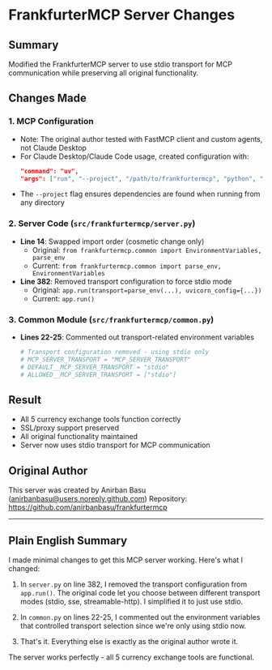 # FrankfurterMCP Server Changes

## Summary
Modified the FrankfurterMCP server to use stdio transport for MCP communication while preserving all original functionality.

## Changes Made

### 1. MCP Configuration
- Note: The original author tested with FastMCP client and custom agents, not Claude Desktop
- For Claude Desktop/Claude Code usage, created configuration with:
  ```json
  "command": "uv",
  "args": ["run", "--project", "/path/to/frankfurtermcp", "python", "/path/to/server.py"]
  ```
- The `--project` flag ensures dependencies are found when running from any directory

### 2. Server Code (`src/frankfurtermcp/server.py`)
- **Line 14**: Swapped import order (cosmetic change only)
  - Original: `from frankfurtermcp.common import EnvironmentVariables, parse_env`
  - Current: `from frankfurtermcp.common import parse_env, EnvironmentVariables`
- **Line 382**: Removed transport configuration to force stdio mode
  - Original: `app.run(transport=parse_env(...), uvicorn_config={...})`
  - Current: `app.run()`

### 3. Common Module (`src/frankfurtermcp/common.py`)
- **Lines 22-25**: Commented out transport-related environment variables
  ```python
  # Transport configuration removed - using stdio only
  # MCP_SERVER_TRANSPORT = "MCP_SERVER_TRANSPORT"
  # DEFAULT__MCP_SERVER_TRANSPORT = "stdio"
  # ALLOWED__MCP_SERVER_TRANSPORT = ["stdio"]
  ```

## Result
- All 5 currency exchange tools function correctly
- SSL/proxy support preserved
- All original functionality maintained
- Server now uses stdio transport for MCP communication

## Original Author
This server was created by Anirban Basu (anirbanbasu@users.noreply.github.com)
Repository: https://github.com/anirbanbasu/frankfurtermcp

---

## Plain English Summary

I made minimal changes to get this MCP server working. Here's what I changed:

1. In `server.py` on line 382, I removed the transport configuration from `app.run()`. The original code let you choose between different transport modes (stdio, sse, streamable-http). I simplified it to just use stdio.

2. In `common.py` on lines 22-25, I commented out the environment variables that controlled transport selection since we're only using stdio now.

3. That's it. Everything else is exactly as the original author wrote it.

The server works perfectly - all 5 currency exchange tools are functional.